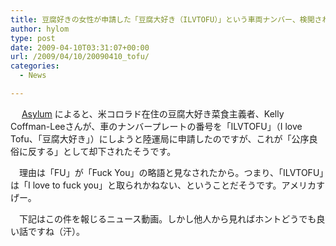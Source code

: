 ```yaml
---
title: 豆腐好きの女性が申請した「豆腐大好き（ILVTOFU）」という車両ナンバー、検閲される
author: hylom
type: post
date: 2009-04-10T03:31:07+00:00
url: /2009/04/10/20090410_tofu/
categories:
  - News

---
```

　   [Asylum][1] によると、米コロラド在住の豆腐大好き菜食主義者、Kelly Coffman-Leeさんが、車のナンバープレートの番号を「ILVTOFU」（I love Tofu、「豆腐大好き」）にしようと陸運局に申請したのですが、これが「公序良俗に反する」として却下されたそうです。

　理由は「FU」が「Fuck You」の略語と見なされたから。つまり、「ILVTOFU」は「I love to fuck you」と取られかねない、ということだそうです。アメリカすげー。

　下記はこの件を報じるニュース動画。しかし他人から見ればホントどうでも良い話ですね（汗）。

<div>
</div>

 [1]: http://www.asylum.com/2009/04/09/womans-love-of-tofu-censored-by-dmv/